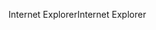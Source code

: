 <span data-ttu-id="6a942-101">Internet Explorer</span><span class="sxs-lookup"><span data-stu-id="6a942-101">Internet Explorer</span></span>
